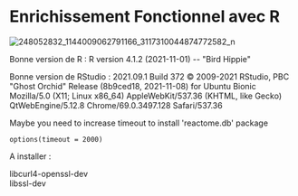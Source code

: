 # Enrichissement Fonctionnel avec R

![248052832_1144009062791166_3117310044874772582_n](https://user-images.githubusercontent.com/76952273/146405904-0744fd89-d8a2-4d70-bf39-961d6e6481c5.png)


Bonne version de R : 
R version 4.1.2 (2021-11-01) -- "Bird Hippie"

Bonne version de RStudio :
2021.09.1 Build 372
© 2009-2021 RStudio, PBC
"Ghost Orchid" Release (8b9ced18, 2021-11-08) for Ubuntu Bionic
Mozilla/5.0 (X11; Linux x86_64) AppleWebKit/537.36 (KHTML, like Gecko) QtWebEngine/5.12.8 Chrome/69.0.3497.128 Safari/537.36


Maybe you need to increase timeout to install 'reactome.db' package

```
options(timeout = 2000)
```
A installer : 

libcurl4-openssl-dev  
libssl-dev
